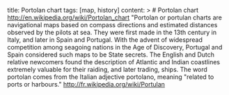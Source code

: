 title: Portolan chart
tags: [map, history]
content: >
    # Portolan chart
    http://en.wikipedia.org/wiki/Portolan_chart
    "Portolan or portulan charts are navigational maps based on compass directions and estimated distances observed by the pilots at sea. They were first made in the 13th century in Italy, and later in Spain and Portugal. With the advent of widespread competition among seagoing nations in the Age of Discovery, Portugal and Spain considered such maps to be State secrets. The English and Dutch relative newcomers found the description of Atlantic and Indian coastlines extremely valuable for their raiding, and later trading, ships. The word portolan comes from the Italian adjective portolano, meaning "related to ports or harbours."
    http://fr.wikipedia.org/wiki/Portulan
